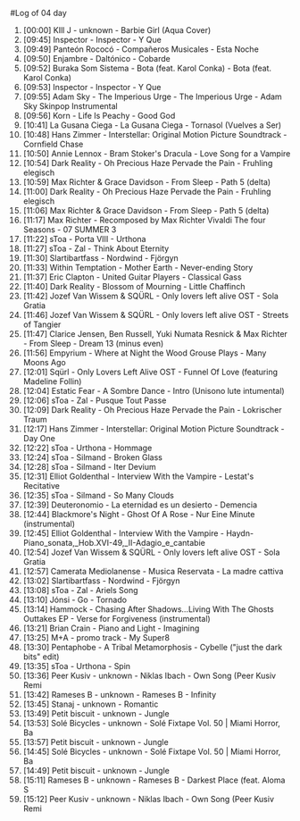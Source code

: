 #Log of 04 day

1. [00:00] KIll J - unknown - Barbie Girl (Aqua Cover)
1. [09:45] Inspector - Inspector - Y Que
1. [09:49] Panteón Rococó - Compañeros Musicales - Esta Noche
1. [09:50] Enjambre - Daltónico - Cobarde
1. [09:52] Buraka Som Sistema - Bota (feat. Karol Conka) - Bota (feat. Karol Conka)
1. [09:53] Inspector - Inspector - Y Que
1. [09:55] Adam Sky - The Imperious Urge - The Imperious Urge - Adam Sky Skinpop Instrumental
1. [09:56] Korn - Life Is Peachy - Good God
1. [10:41] La Gusana Ciega - La Gusana Ciega - Tornasol (Vuelves a Ser)
1. [10:48] Hans Zimmer - Interstellar: Original Motion Picture Soundtrack - Cornfield Chase
1. [10:50] Annie Lennox - Bram Stoker's Dracula - Love Song for a Vampire
1. [10:54] Dark Reality - Oh Precious Haze Pervade the Pain - Fruhling elegisch
1. [10:59] Max Richter & Grace Davidson - From Sleep - Path 5 (delta)
1. [11:00] Dark Reality - Oh Precious Haze Pervade the Pain - Fruhling elegisch
1. [11:06] Max Richter & Grace Davidson - From Sleep - Path 5 (delta)
1. [11:17] Max Richter - Recomposed by Max Richter Vivaldi The four Seasons - 07 SUMMER 3
1. [11:22] sToa - Porta VIII - Urthona
1. [11:27] sToa - Zal - Think About Eternity
1. [11:30] Slartibartfass - Nordwind - Fjörgyn
1. [11:33] Within Temptation - Mother Earth - Never-ending Story
1. [11:37] Eric Clapton - United Guitar Players - Classical Gass
1. [11:40] Dark Reality - Blossom of Mourning - Little Chaffinch
1. [11:42] Jozef Van Wissem & SQÜRL - Only lovers left alive OST - Sola Gratia
1. [11:46] Jozef Van Wissem & SQÜRL - Only lovers left alive OST - Streets of Tangier
1. [11:47] Clarice Jensen, Ben Russell, Yuki Numata Resnick & Max Richter - From Sleep - Dream 13 (minus even)
1. [11:56] Empyrium - Where at Night the Wood Grouse Plays - Many Moons Ago
1. [12:01] Sqürl - Only Lovers Left Alive OST - Funnel Of Love (featuring Madeline Follin)
1. [12:04] Estatic Fear - A Sombre Dance - Intro (Unisono lute intumental)
1. [12:06] sToa - Zal - Pusque Tout Passe
1. [12:09] Dark Reality - Oh Precious Haze Pervade the Pain - Lokrischer Traum
1. [12:17] Hans Zimmer - Interstellar: Original Motion Picture Soundtrack - Day One
1. [12:22] sToa - Urthona - Hommage
1. [12:24] sToa - Silmand - Broken Glass
1. [12:28] sToa - Silmand - Iter Devium
1. [12:31] Elliot Goldenthal - Interview With the Vampire - Lestat's Recitative
1. [12:35] sToa - Silmand - So Many Clouds
1. [12:39] Deuteronomio - La eternidad es un desierto - Demencia
1. [12:44] Blackmore's Night - Ghost Of A Rose - Nur Eine Minute (instrumental)
1. [12:45] Elliot Goldenthal - Interview With the Vampire - Haydn-Piano_sonata,_Hob.XVI-49,_II-Adagio_e_cantabie
1. [12:54] Jozef Van Wissem & SQÜRL - Only lovers left alive OST - Sola Gratia
1. [12:57] Camerata Mediolanense - Musica Reservata - La madre cattiva
1. [13:02] Slartibartfass - Nordwind - Fjörgyn
1. [13:08] sToa - Zal - Ariels Song
1. [13:10] Jónsi - Go - Tornado
1. [13:14] Hammock - Chasing After Shadows...Living With The Ghosts Outtakes EP - Verse for Forgiveness (instrumental)
1. [13:21] Brian Crain - Piano and Light - Imagining
1. [13:25] M+A - promo track - My Super8
1. [13:30] Pentaphobe - A Tribal Metamorphosis - Cybelle ("just the dark bits" edit)
1. [13:35] sToa - Urthona - Spin
1. [13:36] Peer Kusiv - unknown - Niklas Ibach - Own Song (Peer Kusiv Remi
1. [13:42] Rameses B - unknown - Rameses B - Infinity
1. [13:45] Stanaj - unknown - Romantic
1. [13:49] Petit biscuit - unknown - Jungle
1. [13:53] Solé Bicycles - unknown - Solé Fixtape Vol. 50 | Miami Horror, Ba
1. [13:57] Petit biscuit - unknown - Jungle
1. [14:45] Solé Bicycles - unknown - Solé Fixtape Vol. 50 | Miami Horror, Ba
1. [14:49] Petit biscuit - unknown - Jungle
1. [15:11] Rameses B - unknown - Rameses B - Darkest Place (feat. Aloma S
1. [15:12] Peer Kusiv - unknown - Niklas Ibach - Own Song (Peer Kusiv Remi
